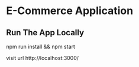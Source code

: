 # E-Commerce Application


## Run The App Locally

npm run install && npm start

visit url http://localhost:3000/
